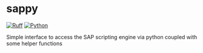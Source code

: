 # sappy
[![Ruff](https://img.shields.io/endpoint?url=https://raw.githubusercontent.com/astral-sh/ruff/main/assets/badge/v2.json)](https://github.com/astral-sh/ruff)
[![Python](https://img.shields.io/badge/python-3.12%20%7C%203.11%20%7C%203.10-blue)](https://www.python.org/)

Simple interface to access the SAP scripting engine via python coupled with some helper functions
